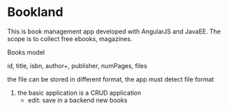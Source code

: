 Bookland
================

This is book management app developed with AngularJS and JavaEE.
The scope is to collect free ebooks, magazines.

Books model 

id, title, isbn, author+, publisher, numPages, files

the file can be stored in different format,
the app must detect file format

1) the basic application is a CRUD application
   - edit: save in a backend new books